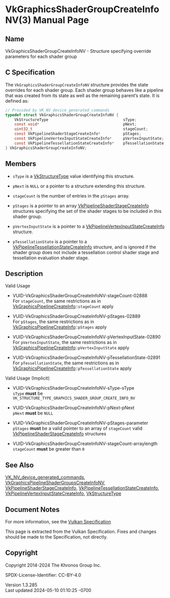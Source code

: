 # VkGraphicsShaderGroupCreateInfoNV(3) Manual Page

## Name

VkGraphicsShaderGroupCreateInfoNV - Structure specifying override
parameters for each shader group



## <a href="#_c_specification" class="anchor"></a>C Specification

The `VkGraphicsShaderGroupCreateInfoNV` structure provides the state
overrides for each shader group. Each shader group behaves like a
pipeline that was created from its state as well as the remaining
parent’s state. It is defined as:

``` c
// Provided by VK_NV_device_generated_commands
typedef struct VkGraphicsShaderGroupCreateInfoNV {
    VkStructureType                                 sType;
    const void*                                     pNext;
    uint32_t                                        stageCount;
    const VkPipelineShaderStageCreateInfo*          pStages;
    const VkPipelineVertexInputStateCreateInfo*     pVertexInputState;
    const VkPipelineTessellationStateCreateInfo*    pTessellationState;
} VkGraphicsShaderGroupCreateInfoNV;
```

## <a href="#_members" class="anchor"></a>Members

- `sType` is a [VkStructureType](https://registry.khronos.org/vulkan/specs/1.3-extensions/man/html/VkStructureType.html) value identifying
  this structure.

- `pNext` is `NULL` or a pointer to a structure extending this
  structure.

- `stageCount` is the number of entries in the `pStages` array.

- `pStages` is a pointer to an array
  [VkPipelineShaderStageCreateInfo](https://registry.khronos.org/vulkan/specs/1.3-extensions/man/html/VkPipelineShaderStageCreateInfo.html)
  structures specifying the set of the shader stages to be included in
  this shader group.

- `pVertexInputState` is a pointer to a
  [VkPipelineVertexInputStateCreateInfo](https://registry.khronos.org/vulkan/specs/1.3-extensions/man/html/VkPipelineVertexInputStateCreateInfo.html)
  structure.

- `pTessellationState` is a pointer to a
  [VkPipelineTessellationStateCreateInfo](https://registry.khronos.org/vulkan/specs/1.3-extensions/man/html/VkPipelineTessellationStateCreateInfo.html)
  structure, and is ignored if the shader group does not include a
  tessellation control shader stage and tessellation evaluation shader
  stage.

## <a href="#_description" class="anchor"></a>Description

Valid Usage

- <a href="#VUID-VkGraphicsShaderGroupCreateInfoNV-stageCount-02888"
  id="VUID-VkGraphicsShaderGroupCreateInfoNV-stageCount-02888"></a>
  VUID-VkGraphicsShaderGroupCreateInfoNV-stageCount-02888  
  For `stageCount`, the same restrictions as in
  [VkGraphicsPipelineCreateInfo](https://registry.khronos.org/vulkan/specs/1.3-extensions/man/html/VkGraphicsPipelineCreateInfo.html)::`stageCount`
  apply

- <a href="#VUID-VkGraphicsShaderGroupCreateInfoNV-pStages-02889"
  id="VUID-VkGraphicsShaderGroupCreateInfoNV-pStages-02889"></a>
  VUID-VkGraphicsShaderGroupCreateInfoNV-pStages-02889  
  For `pStages`, the same restrictions as in
  [VkGraphicsPipelineCreateInfo](https://registry.khronos.org/vulkan/specs/1.3-extensions/man/html/VkGraphicsPipelineCreateInfo.html)::`pStages`
  apply

- <a
  href="#VUID-VkGraphicsShaderGroupCreateInfoNV-pVertexInputState-02890"
  id="VUID-VkGraphicsShaderGroupCreateInfoNV-pVertexInputState-02890"></a>
  VUID-VkGraphicsShaderGroupCreateInfoNV-pVertexInputState-02890  
  For `pVertexInputState`, the same restrictions as in
  [VkGraphicsPipelineCreateInfo](https://registry.khronos.org/vulkan/specs/1.3-extensions/man/html/VkGraphicsPipelineCreateInfo.html)::`pVertexInputState`
  apply

- <a
  href="#VUID-VkGraphicsShaderGroupCreateInfoNV-pTessellationState-02891"
  id="VUID-VkGraphicsShaderGroupCreateInfoNV-pTessellationState-02891"></a>
  VUID-VkGraphicsShaderGroupCreateInfoNV-pTessellationState-02891  
  For `pTessellationState`, the same restrictions as in
  [VkGraphicsPipelineCreateInfo](https://registry.khronos.org/vulkan/specs/1.3-extensions/man/html/VkGraphicsPipelineCreateInfo.html)::`pTessellationState`
  apply

Valid Usage (Implicit)

- <a href="#VUID-VkGraphicsShaderGroupCreateInfoNV-sType-sType"
  id="VUID-VkGraphicsShaderGroupCreateInfoNV-sType-sType"></a>
  VUID-VkGraphicsShaderGroupCreateInfoNV-sType-sType  
  `sType` **must** be
  `VK_STRUCTURE_TYPE_GRAPHICS_SHADER_GROUP_CREATE_INFO_NV`

- <a href="#VUID-VkGraphicsShaderGroupCreateInfoNV-pNext-pNext"
  id="VUID-VkGraphicsShaderGroupCreateInfoNV-pNext-pNext"></a>
  VUID-VkGraphicsShaderGroupCreateInfoNV-pNext-pNext  
  `pNext` **must** be `NULL`

- <a href="#VUID-VkGraphicsShaderGroupCreateInfoNV-pStages-parameter"
  id="VUID-VkGraphicsShaderGroupCreateInfoNV-pStages-parameter"></a>
  VUID-VkGraphicsShaderGroupCreateInfoNV-pStages-parameter  
  `pStages` **must** be a valid pointer to an array of `stageCount`
  valid
  [VkPipelineShaderStageCreateInfo](https://registry.khronos.org/vulkan/specs/1.3-extensions/man/html/VkPipelineShaderStageCreateInfo.html)
  structures

- <a href="#VUID-VkGraphicsShaderGroupCreateInfoNV-stageCount-arraylength"
  id="VUID-VkGraphicsShaderGroupCreateInfoNV-stageCount-arraylength"></a>
  VUID-VkGraphicsShaderGroupCreateInfoNV-stageCount-arraylength  
  `stageCount` **must** be greater than `0`

## <a href="#_see_also" class="anchor"></a>See Also

[VK_NV_device_generated_commands](https://registry.khronos.org/vulkan/specs/1.3-extensions/man/html/VK_NV_device_generated_commands.html),
[VkGraphicsPipelineShaderGroupsCreateInfoNV](https://registry.khronos.org/vulkan/specs/1.3-extensions/man/html/VkGraphicsPipelineShaderGroupsCreateInfoNV.html),
[VkPipelineShaderStageCreateInfo](https://registry.khronos.org/vulkan/specs/1.3-extensions/man/html/VkPipelineShaderStageCreateInfo.html),
[VkPipelineTessellationStateCreateInfo](https://registry.khronos.org/vulkan/specs/1.3-extensions/man/html/VkPipelineTessellationStateCreateInfo.html),
[VkPipelineVertexInputStateCreateInfo](https://registry.khronos.org/vulkan/specs/1.3-extensions/man/html/VkPipelineVertexInputStateCreateInfo.html),
[VkStructureType](https://registry.khronos.org/vulkan/specs/1.3-extensions/man/html/VkStructureType.html)

## <a href="#_document_notes" class="anchor"></a>Document Notes

For more information, see the <a
href="https://registry.khronos.org/vulkan/specs/1.3-extensions/html/vkspec.html#VkGraphicsShaderGroupCreateInfoNV"
target="_blank" rel="noopener">Vulkan Specification</a>

This page is extracted from the Vulkan Specification. Fixes and changes
should be made to the Specification, not directly.

## <a href="#_copyright" class="anchor"></a>Copyright

Copyright 2014-2024 The Khronos Group Inc.

SPDX-License-Identifier: CC-BY-4.0

Version 1.3.285  
Last updated 2024-05-10 01:10:25 -0700
